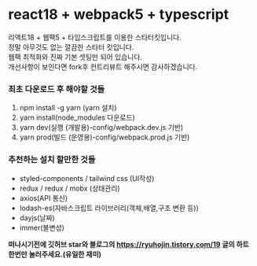 # react18 + webpack5 + typescript
리액트18 + 웹팩5 + 타입스크립트를 이용한 스타터킷입니다.<br>
정말 아무것도 없는 깔끔한 스타터 킷입니다.<br>
웹팩 최적화와 진짜 기본 셋팅만 되어 있습니다.<br>
개선사항이 보인다면 fork후 컨트리뷰트 해주시면 감사하겠습니다.<br>

### 최초 다운로드 후 해야할 것들
1. npm install -g yarn (yarn 설치)
2. yarn install(node_modules 다운로드)
3. yarn dev(실행 (개발용)-config/webpack.dev.js 기반)
4. yarn prod(빌드 (운영용)-config/webpack.prod.js 기반)

### 추천하는 설치 할만한 것들
- styled-components / tailwind css (UI작성)
- redux / redux / mobx (상태관리)
- axios(API 통신)
- lodash-es(자바스크립트 라이브러리(객체,배열,구조 변환 등))
- dayjs(날짜)
- immer(불변성)

<strong>떠나시기전에 깃허브 star와 블로그의 https://ryuhojin.tistory.com/19 글의 하트 한번만 눌러주세요.(유일한 재미)</strong>
